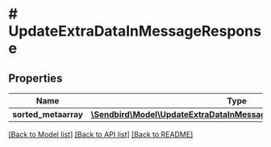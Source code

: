 # # UpdateExtraDataInMessageResponse

## Properties

Name | Type | Description | Notes
------------ | ------------- | ------------- | -------------
**sorted_metaarray** | [**\Sendbird\Model\UpdateExtraDataInMessageResponseSortedMetaarray[]**](UpdateExtraDataInMessageResponseSortedMetaarray.md) |  | [optional]

[[Back to Model list]](../../README.md#models) [[Back to API list]](../../README.md#endpoints) [[Back to README]](../../README.md)
